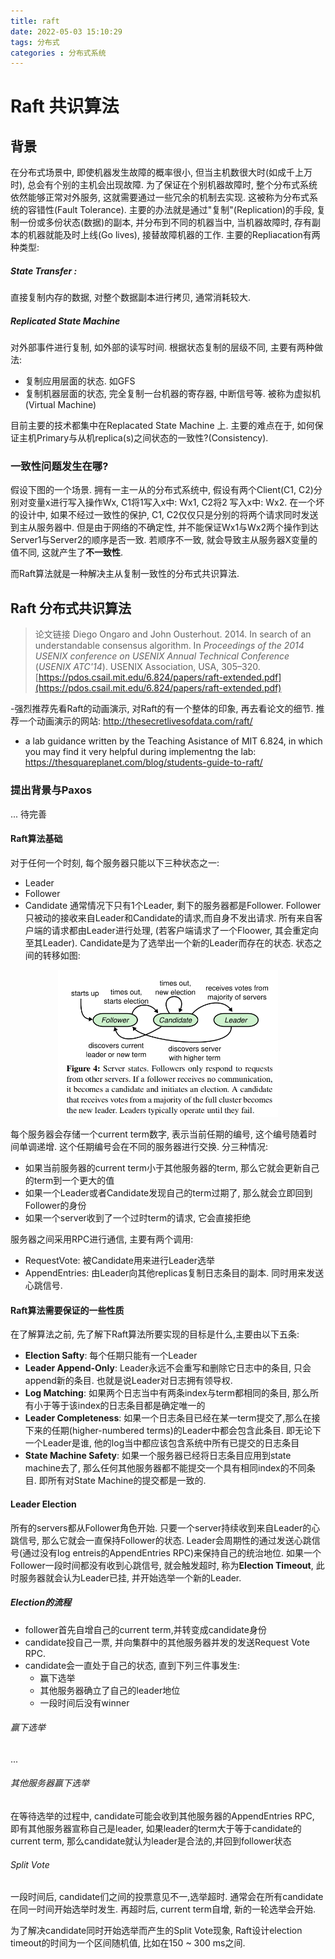 ```yaml
---
title: raft
date: 2022-05-03 15:10:29
tags: 分布式
categories : 分布式系统
---
```

# Raft 共识算法

## 背景

在分布式场景中, 即使机器发生故障的概率很小, 但当主机数很大时(如成千上万时), 总会有个别的主机会出现故障. 为了保证在个别机器故障时, 整个分布式系统依然能够正常对外服务, 这就需要通过一些冗余的机制去实现. 这被称为分布式系统的容错性(Fault Tolerance). 
主要的办法就是通过"复制"(Replication)的手段, 复制一份或多份状态(数据)的副本, 并分布到不同的机器当中, 当机器故障时, 存有副本的机器就能及时上线(Go lives), 接替故障机器的工作.
主要的Repliacation有两种类型:
##### State Transfer : 
直接复制内存的数据, 对整个数据副本进行拷贝, 通常消耗较大.
##### Replicated State Machine
对外部事件进行复制, 如外部的读写时间. 根据状态复制的层级不同, 主要有两种做法:
- 复制应用层面的状态. 如GFS
- 复制机器层面的状态, 完全复制一台机器的寄存器, 中断信号等. 被称为虚拟机(Virtual Machine)

目前主要的技术都集中在Replacated State Machine 上. 主要的难点在于, 如何保证主机Primary与从机replica(s)之间状态的一致性?(Consistency).
### 一致性问题发生在哪?
假设下图的一个场景. 拥有一主一从的分布式系统中, 假设有两个Client(C1, C2)分别对变量x进行写入操作Wx, C1将1写入x中: Wx1, C2将2 写入x中: Wx2. 在一个坏的设计中, 如果不经过一致性的保护, C1, C2仅仅只是分别的将两个请求同时发送到主从服务器中. 但是由于网络的不确定性, 并不能保证Wx1与Wx2两个操作到达Server1与Server2的顺序是否一致. 若顺序不一致, 就会导致主从服务器X变量的值不同, 这就产生了**不一致性**.

而Raft算法就是一种解决主从复制一致性的分布式共识算法.

## Raft 分布式共识算法

>论文链接
>Diego Ongaro and John Ousterhout. 2014. In search of an understandable consensus algorithm. In <i>Proceedings of the 2014 USENIX conference on USENIX Annual Technical Conference</i> (<i>USENIX ATC'14</i>). USENIX Association, USA, 305–320.
>[https://pdos.csail.mit.edu/6.824/papers/raft-extended.pdf](https://pdos.csail.mit.edu/6.824/papers/raft-extended.pdf)

-强烈推荐先看Raft的动画演示, 对Raft的有一个整体的印象, 再去看论文的细节. 推荐一个动画演示的网站:
http://thesecretlivesofdata.com/raft/

- a lab guidance written by the Teaching Asistance of MIT 6.824, in which you may find it very helpful during implementng the lab: https://thesquareplanet.com/blog/students-guide-to-raft/

### 提出背景与Paxos

... 待完善


#### Raft算法基础
对于任何一个时刻, 每个服务器只能以下三种状态之一: 
- Leader
- Follower
- Candidate
通常情况下只有1个Leader, 剩下的服务器都是Follower. Follower只被动的接收来自Leader和Candidate的请求,而自身不发出请求. 所有来自客户端的请求都由Leader进行处理, (若客户端请求了一个Floower, 其会重定向至其Leader). Candidate是为了选举出一个新的Leader而存在的状态. 状态之间的转移如图:
<div align="center">
    <img src="raft/ServerStates.png" width=70% >
</div>

每个服务器会存储一个current term数字, 表示当前任期的编号, 这个编号随着时间单调递增. 这个任期编号会在不同的服务器进行交换. 分三种情况:
- 如果当前服务器的current term小于其他服务器的term, 那么它就会更新自己的term到一个更大的值
- 如果一个Leader或者Candidate发现自己的term过期了, 那么就会立即回到Follower的身份
- 如果一个server收到了一个过时term的请求, 它会直接拒绝

服务器之间采用RPC进行通信, 主要有两个调用:
- RequestVote: 被Candidate用来进行Leader选举
- AppendEntries: 由Leader向其他replicas复制日志条目的副本. 同时用来发送心跳信号.

#### Raft算法需要保证的一些性质
在了解算法之前, 先了解下Raft算法所要实现的目标是什么,主要由以下五条:
- **Election Safty**: 每个任期只能有一个Leader
- **Leader Append-Only**: Leader永远不会重写和删除它日志中的条目, 只会append新的条目. 也就是说Leader对日志拥有领导权.
- **Log Matching**: 如果两个日志当中有两条index与term都相同的条目, 那么所有小于等于该index的日志条目都是确定唯一的
- **Leader Completeness**: 如果一个日志条目已经在某一term提交了,那么在接下来的任期(higher-numbered terms)的Leader中都会包含此条目. 即无论下一个Leader是谁, 他的log当中都应该包含系统中所有已提交的日志条目
- **State Machine Safety**: 如果一个服务器已经将日志条目应用到state machine去了, 那么任何其他服务器都不能提交一个具有相同index的不同条目. 即所有对State Machine的提交都是一致的.

#### Leader Election
所有的servers都从Follower角色开始. 只要一个server持续收到来自Leader的心跳信号, 那么它就会一直保持Follower的状态. Leader会周期性的通过发送心跳信号(通过没有log entreis的AppendEntries RPC)来保持自己的统治地位. 如果一个Follower一段时间都没有收到心跳信号, 就会触发超时, 称为**Election Timeout**, 此时服务器就会认为Leader已挂, 并开始选举一个新的Leader.
##### Election的流程
- follower首先自增自己的current term,并转变成candidate身份
- candidate投自己一票, 并向集群中的其他服务器并发的发送Request Vote RPC.
- candidate会一直处于自己的状态, 直到下列三件事发生:
    - 赢下选举
    - 其他服务器确立了自己的leader地位
    - 一段时间后没有winner

###### 赢下选举
...

###### 其他服务器赢下选举
在等待选举的过程中, candidate可能会收到其他服务器的AppendEntries RPC, 即有其他服务器宣称自己是leader, 如果leader的term大于等于candidate的current term, 那么candidate就认为leader是合法的,并回到follower状态

###### Split Vote
一段时间后, candidate们之间的投票意见不一,选举超时. 通常会在所有candidate在同一时间开始选举时发生. 再超时后, current term自增, 新的一轮选举会开始.


为了解决candidate同时开始选举而产生的Split Vote现象, Raft设计election timeout的时间为一个区间随机值, 比如在150 ~ 300 ms之间.
